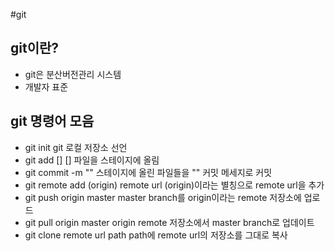 #git
## git이란?
- git은 분산버전관리 시스템
- 개발자 표준
## git 명령어 모음
- git init
  git 로컬 저장소 선언
- git add []
  [] 파일을 스테이지에 올림
- git commit -m ""
  스테이지에 올린 파일들을 "" 커밋 메세지로 커밋
- git remote add (origin) remote url
  (origin)이라는 별칭으로 remote url을 추가
- git push origin master
  master branch를 origin이라는 remote 저장소에 업로드
- git pull origin master
  origin remote 저장소에서 master branch로 업데이트
- git clone remote url path
  path에 remote url의 저장소를 그대로 복사
  